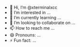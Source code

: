 - 👋 Hi, I’m @xterminalxcc
- 👀 I’m interested in ...
- 🌱 I’m currently learning ...
- 💞️ I’m looking to collaborate on ...
- 📫 How to reach me ...
- 😄 Pronouns: ...
- ⚡ Fun fact: ...

<!---
xterminalxcc/xterminalxcc is a ✨ special ✨ repository because its `README.md` (this file) appears on your GitHub profile.
You can click the Preview link to take a look at your changes.
--->

